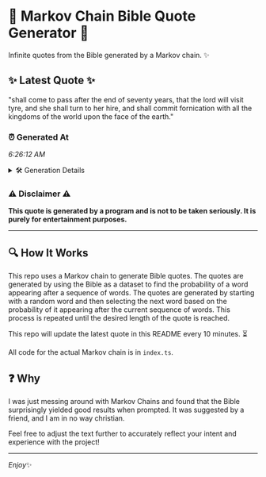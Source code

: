 # 📖 Markov Chain Bible Quote Generator 📖

Infinite quotes from the Bible generated by a Markov chain. ✨

## ✨ Latest Quote ✨
"shall come to pass after the end of seventy years, that the lord will visit tyre, and she shall turn to her hire, and shall commit fornication with all the kingdoms of the world upon the face of the earth."

### ⏰ Generated At
*6:26:12 AM*

<details>
    <summary>🛠️ Generation Details</summary>
    <p>
        <strong>🌱 Seed:</strong> shall<br>
        <strong>🔄 Iterations:</strong> 39<br>
        <strong>📜 Context History:</strong><br>[ shall ]: come<br>[ shall, come ]: to<br>[ shall, come, to ]: pass<br>[ shall, come, to, pass ]: after<br>[ shall, come, to, pass, after ]: the<br>[ shall, come, to, pass, after, the ]: end<br>[ come, to, pass, after, the, end ]: of<br>[ to, pass, after, the, end, of ]: seventy<br>[ pass, after, the, end, of, seventy ]: years,<br>[ after, the, end, of, seventy, years, ]: that<br>[ the, end, of, seventy, years,, that ]: the<br>[ end, of, seventy, years,, that, the ]: lord<br>[ of, seventy, years,, that, the, lord ]: will<br>[ seventy, years,, that, the, lord, will ]: visit<br>[ years,, that, the, lord, will, visit ]: tyre,<br>[ that, the, lord, will, visit, tyre, ]: and<br>[ the, lord, will, visit, tyre,, and ]: she<br>[ lord, will, visit, tyre,, and, she ]: shall<br>[ will, visit, tyre,, and, she, shall ]: turn<br>[ visit, tyre,, and, she, shall, turn ]: to<br>[ tyre,, and, she, shall, turn, to ]: her<br>[ and, she, shall, turn, to, her ]: hire,<br>[ she, shall, turn, to, her, hire, ]: and<br>[ shall, turn, to, her, hire,, and ]: shall<br>[ turn, to, her, hire,, and, shall ]: commit<br>[ to, her, hire,, and, shall, commit ]: fornication<br>[ her, hire,, and, shall, commit, fornication ]: with<br>[ hire,, and, shall, commit, fornication, with ]: all<br>[ and, shall, commit, fornication, with, all ]: the<br>[ shall, commit, fornication, with, all, the ]: kingdoms<br>[ commit, fornication, with, all, the, kingdoms ]: of<br>[ fornication, with, all, the, kingdoms, of ]: the<br>[ with, all, the, kingdoms, of, the ]: world<br>[ all, the, kingdoms, of, the, world ]: upon<br>[ the, kingdoms, of, the, world, upon ]: the<br>[ kingdoms, of, the, world, upon, the ]: face<br>[ of, the, world, upon, the, face ]: of<br>[ the, world, upon, the, face, of ]: the<br>[ world, upon, the, face, of, the ]: earth.<br>
    </p>
</details>

### ⚠️ Disclaimer ⚠️
**This quote is generated by a program and is not to be taken seriously. It is purely for entertainment purposes.**

---

## 🔍 How It Works

This repo uses a Markov chain to generate Bible quotes. The quotes are generated by using the Bible as a dataset to find the probability of a word appearing after a sequence of words. The quotes are generated by starting with a random word and then selecting the next word based on the probability of it appearing after the current sequence of words. This process is repeated until the desired length of the quote is reached.

This repo will update the latest quote in this README every 10 minutes. ⏳

All code for the actual Markov chain is in `index.ts`.

## ❓ Why

I was just messing around with Markov Chains and found that the Bible surprisingly yielded good results when prompted. 
It was suggested by a friend, and I am in no way christian.

Feel free to adjust the text further to accurately reflect your intent and experience with the project!

---

*Enjoy*✨
